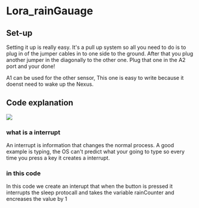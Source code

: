 # Lora_rainGauage

## Set-up

<p>Setting it up is really easy.
It's a pull up system so all you need to do is to plug in of the jumper cables in to one side to the ground. After that you plug another jumper in the diagonally to the other one. Plug that one in the A2 port and your done!</p>
<p> A1 can be used for the other sensor, This one is easy to write because it doenst need to wake up the Nexus. 

## Code explanation

![](https://github.com/SmartTechology/Lora_rainGuage/blob/master/readme/interrupt.PNG)

### what is a interrupt
<p> An interrupt is information that changes the normal process. A good example is typing, the OS can't predict what your going to type so every time you press a key it creates a interrupt.

### in this code 
<p> In this code we create an interupt that when the button is pressed it interrupts the sleep protocall and takes the variable rainCounter and encreases the value by 1
